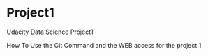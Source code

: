 # Project1
Udacity Data Science Project1

How To Use the Git Command and the WEB access for the project 1
